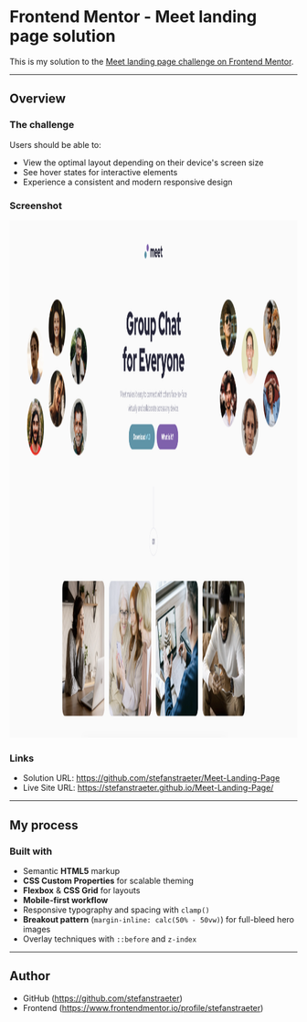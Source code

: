 # Frontend Mentor - Meet landing page solution

This is my solution to the [Meet landing page challenge on Frontend Mentor](https://www.frontendmentor.io/challenges/meet-landing-page-rbTDS6OUR).

---

## Overview

### The challenge

Users should be able to:

- View the optimal layout depending on their device's screen size
- See hover states for interactive elements
- Experience a consistent and modern responsive design

### Screenshot

<img width="1705" height="906" alt="Screenshot Meet Landing Page" src="./assets/Screenshot Meet Landing Page.png" />

### Links

- Solution URL: https://github.com/stefanstraeter/Meet-Landing-Page
- Live Site URL: https://stefanstraeter.github.io/Meet-Landing-Page/

---

## My process

### Built with

- Semantic **HTML5** markup
- **CSS Custom Properties** for scalable theming
- **Flexbox** & **CSS Grid** for layouts
- **Mobile-first workflow**
- Responsive typography and spacing with `clamp()`
- **Breakout pattern** (`margin-inline: calc(50% - 50vw)`) for full-bleed hero images
- Overlay techniques with `::before` and `z-index`

---

## Author

- GitHub (https://github.com/stefanstraeter)
- Frontend (https://www.frontendmentor.io/profile/stefanstraeter)
